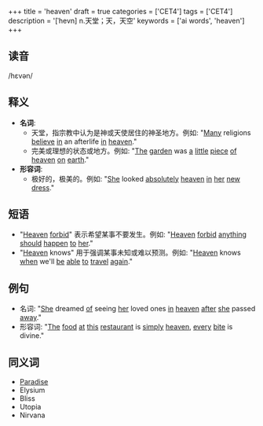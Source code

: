 +++
title = 'heaven'
draft = true
categories = ['CET4']
tags = ['CET4']
description = '[ˈhevn] n.天堂；天，天空'
keywords = ['ai words', 'heaven']
+++

## 读音
/hɛvən/

## 释义
- **名词**:
    - 天堂，指宗教中认为是神或天使居住的神圣地方。例如: "[Many](/zh/post/many/) religions [believe](/zh/post/believe/) [in](/zh/post/in/) an afterlife [in](/zh/post/in/) [heaven](/zh/post/heaven/)."
    - 完美或理想的状态或地方。例如: "[The](/zh/post/the/) [garden](/zh/post/garden/) was [a](/zh/post/a/) [little](/zh/post/little/) [piece](/zh/post/piece/) [of](/zh/post/of/) [heaven](/zh/post/heaven/) [on](/zh/post/on/) [earth](/zh/post/earth/)."
- **形容词**:
    - 极好的，极美的。例如: "[She](/zh/post/she/) looked [absolutely](/zh/post/absolutely/) [heaven](/zh/post/heaven/) [in](/zh/post/in/) [her](/zh/post/her/) [new](/zh/post/new/) [dress](/zh/post/dress/)."

## 短语
- "[Heaven](/zh/post/heaven/) [forbid](/zh/post/forbid/)" 表示希望某事不要发生。例如: "[Heaven](/zh/post/heaven/) [forbid](/zh/post/forbid/) [anything](/zh/post/anything/) [should](/zh/post/should/) [happen](/zh/post/happen/) [to](/zh/post/to/) [her](/zh/post/her/)."
- "[Heaven](/zh/post/heaven/) knows" 用于强调某事未知或难以预测。例如: "[Heaven](/zh/post/heaven/) knows [when](/zh/post/when/) we'll [be](/zh/post/be/) [able](/zh/post/able/) [to](/zh/post/to/) [travel](/zh/post/travel/) [again](/zh/post/again/)."

## 例句
- 名词: "[She](/zh/post/she/) dreamed [of](/zh/post/of/) seeing [her](/zh/post/her/) loved ones [in](/zh/post/in/) [heaven](/zh/post/heaven/) [after](/zh/post/after/) [she](/zh/post/she/) passed [away](/zh/post/away/)."
- 形容词: "[The](/zh/post/the/) [food](/zh/post/food/) [at](/zh/post/at/) [this](/zh/post/this/) [restaurant](/zh/post/restaurant/) is [simply](/zh/post/simply/) [heaven](/zh/post/heaven/), [every](/zh/post/every/) [bite](/zh/post/bite/) is divine."

## 同义词
- [Paradise](/zh/post/paradise/)
- Elysium
- Bliss
- Utopia
- Nirvana
